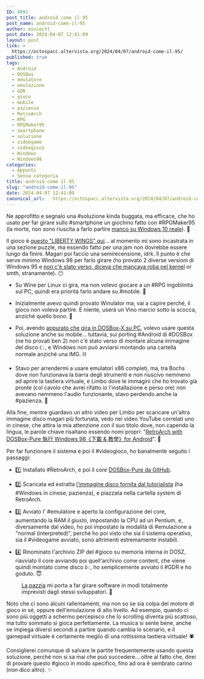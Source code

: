 ```yaml
---
ID: 4091
post_title: android come il 95
post_name: android-come-il-95
author: minioctt
post_date: 2024-04-07 12:41:09
layout: post
link: >
  https://octospacc.altervista.org/2024/04/07/android-come-il-95/
published: true
tags:
  - Android
  - DOSBox
  - emulatore
  - emulazione
  - GDR
  - gioco
  - mobile
  - pazienza
  - RetroArch
  - RPG
  - RPGMaker95
  - smartphone
  - soluzione
  - videogame
  - videogioco
  - Windows
  - Windows98
categories:
  - Appunti
  - Senza categoria
title: android come il 95
slug: "android-come-il-95"
date: 2024-04-07 12:41:09
canonical_url:   https://octospacc.altervista.org/2024/04/07/android-come-il-95/
---
```

<!-- wp:paragraph -->
<p markdown="1">Ne approfitto e segnalo una #soluzione kinda buggata, ma efficace, che ho usato per far girare sullo #smartphone un giochino fatto con #RPGMaker95 (la morte, non sono riuscita a farlo partire <a href="https://t.me/yomushrine/1843?comment=2446">manco su Windows 10 reale</a>). 🤯</p>
<!-- /wp:paragraph -->

<!-- wp:paragraph -->
<p markdown="1">Il gioco è <a href="https://yomuu.itch.io/liberty-wings-rm95-game-jam">questo "LIBERTY WINGS" qui</a>... al momento mi sono incastrata in una sezione puzzle, ma essendo fatto per una jam non dovrebbe essere lungo da finire. Magari poi faccio una semirecensione, idrk. Il punto è che serve minimo Windows 98 per farlo girare (ho provato 2 diverse versioni di Windows 95 e <a href="https://t.me/yomushrine/1843?comment=2460">non c'è stato verso, diceva che mancava roba nel kernel</a> or smth, stranamente). 😶</p>
<!-- /wp:paragraph -->

<!-- wp:list -->
<ul><!-- wp:list-item -->
<li>Su Wine per Linux ci gira, ma non volevo giocare a un #RPG ingoblinita sul PC, quindi era priorità farlo andare su #mobile. 🤖</li>
<!-- /wp:list-item --></ul>
<!-- /wp:list -->

<!-- wp:list -->
<ul><!-- wp:list-item -->
<li>Inizialmente avevo quindi provato Winulator ma, vai a capire perché, il gioco non voleva partire. E niente, userà un Vino marcio sotto la scocca, anziché quello bono. 🍷</li>
<!-- /wp:list-item --></ul>
<!-- /wp:list -->

<!-- wp:list -->
<ul><!-- wp:list-item -->
<li>Poi, avendo <a href="https://t.me/yomushrine/1843?comment=2462">appurato che gira in DOSBox-X su PC</a>, volevo usare questa soluzione anche su mobile... tuttavia, sui porting #Android di #DOSBox (ne ho provati ben 2) non c'è stato verso di montare alcuna immagine del disco <code>C:</code>, e Windows non può avviarsi montando una cartella normale anziché una IMG. ⛓️</li>
<!-- /wp:list-item --></ul>
<!-- /wp:list -->

<!-- wp:list -->
<ul><!-- wp:list-item -->
<li>Stavo per arrendermi a usare emulatori x86 completi, ma, tra Bochs dove non funzionava la barra degli strumenti e non riuscivo nemmeno ad aprire la tastiera virtuale, e Limbo dove le immagini che ho trovato già pronte (col cavolo che avrei rifatto io l'installazione e perso ore) non avevano nemmeno l'audio funzionante, stavo perdendo anche la #pazienza. 🧻</li>
<!-- /wp:list-item --></ul>
<!-- /wp:list -->

<!-- wp:paragraph -->
<p markdown="1">Alla fine, mentre guardavo un altro video per Limbo per scaricare un'altra immagine disco magari più fortunata, vedo nei video YouTube correlati uno in cinese, che attira la mia attenzione con il suo titolo dove, non capendo la lingua, le parole chiave risaltano essendo nomi propri: "<a href="https://www.youtube.com/watch?v=XORrHXuzaU0">RetroArch with DOSBox-Pure 執行 Windows 98《下載 &amp; 教學》for Android</a>". 🧐</p>
<!-- /wp:paragraph -->

<!-- wp:paragraph -->
<p markdown="1">Per far funzionare il sistema e poi il #videogioco, ho banalmente seguito i passaggi:</p>
<!-- /wp:paragraph -->

<!-- wp:list -->
<ul><!-- wp:list-item -->
<li>1️⃣ Installato #RetroArch, e poi il core <a href="https://github.com/schellingb/dosbox-pure/releases">DOSBox-Pure da GitHub</a>.</li>
<!-- /wp:list-item --></ul>
<!-- /wp:list -->

<!-- wp:list -->
<ul><!-- wp:list-item -->
<li>2️⃣ Scaricata ed estratta <a href="https://drive.google.com/file/d/1zn4DStY3sJl7MnwgWbspCcQ48djzGFX7/view">l'immagine disco fornita dal tutorialista</a> (ha #Windows in cinese, pazienza), e piazzata nella cartella system di RetroArch.</li>
<!-- /wp:list-item --></ul>
<!-- /wp:list -->

<!-- wp:list -->
<ul><!-- wp:list-item -->
<li>3️⃣ Avviato l' #emulatore e aperto la configurazione del core, aumentando la RAM <em>il giusto</em>, impostando la CPU ad un Pentium, e, diversamente dal video, ho poi impostato la modalità di #emulazione a "normal (interpreted)", perché ho poi visto che sia il sistema operativo, sia il #videogame avviato, sono altrimenti estremamente instabili.</li>
<!-- /wp:list-item --></ul>
<!-- /wp:list -->

<!-- wp:list -->
<ul><!-- wp:list-item -->
<li>4️⃣ Rinominato l'archivio ZIP del #gioco su memoria interna in DOSZ, riavviato il core avviando poi quell'archivio come content, che viene quindi montato come disco <code>D:</code>, ho semplicemente avviato il #GDR e ho goduto. 😇</li>
<!-- /wp:list-item --></ul>
<!-- /wp:list -->

<!-- wp:paragraph -->
<p markdown="1"></p>
<!-- /wp:paragraph -->

<!-- wp:image {"id":4098,"sizeSlug":"large"} -->
<figure class="wp-block-image size-large"><img src="https://octospacc.github.io/microblog-mirror/assets/uploads/2024/04/screenshot_2024-04-07-12-20-55-849_us8382840245306255511-960x1404.jpg" alt="" class="wp-image-4098"/><figcaption class="wp-element-caption"><a href="https://t.me/yomushrine/1568?comment=2478">La pazzia</a> mi porta a far girare software in modi totalmente imprevisti dagli stessi sviluppatori. 🎃</figcaption></figure>
<!-- /wp:image -->

<!-- wp:paragraph -->
<p markdown="1"></p>
<!-- /wp:paragraph -->

<!-- wp:paragraph -->
<p markdown="1">Noto che ci sono alcuni rallentamenti, ma non so se sia colpa del motore di gioco in sé, oppure dell'emulazione di alto livello. Ad esempio, quando ci sono più oggetti a schermo percepisco che lo scrolling diventa più scattoso, ma tutto sommato si gioca perfettamente. La musica si sente bene, anche se impiega diversi secondi a partire quando cambia lo scenario, e il gamepad virtuale è certamente meglio di una rottissima tastiera virtuale! 🕷️</p>
<!-- /wp:paragraph -->

<!-- wp:paragraph -->
<p markdown="1">Consiglierei comunque di salvare le partite frequentemente usando questa soluzione, perché non si sa mai che può succedere... oltre al fatto che, direi di provare questo #gioco in modo specifico, fino ad ora è sembrato carino (non dico altro). ✨</p>
<!-- /wp:paragraph -->